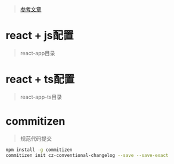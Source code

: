 > [参考文章](https://juejin.im/post/5cfe4b13f265da1bb13f26a8#heading-4)

# react + js配置

> react-app目录

# react + ts配置

> react-app-ts目录

# commitizen

> 规范代码提交

```bash
npm install -g commitizen  
commitizen init cz-conventional-changelog --save --save-exact
```